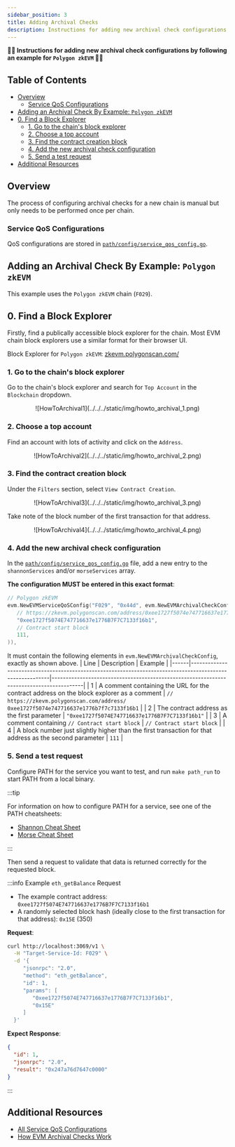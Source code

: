 ```yaml
---
sidebar_position: 3
title: Adding Archival Checks
description: Instructions for adding new archival check configurations
---
```


**🧑‍🎓 Instructions for adding new archival check configurations by following an example for `Polygon zkEVM` 🧑‍🎓**

## Table of Contents <!-- omit in toc -->

- [Overview](#overview)
  - [Service QoS Configurations](#service-qos-configurations)
- [Adding an Archival Check By Example: `Polygon zkEVM`](#adding-an-archival-check-by-example-polygon-zkevm)
- [0. Find a Block Explorer](#0-find-a-block-explorer)
  - [1. Go to the chain's block explorer](#1-go-to-the-chains-block-explorer)
  - [2. Choose a top account](#2-choose-a-top-account)
  - [3. Find the contract creation block](#3-find-the-contract-creation-block)
  - [4. Add the new archival check configuration](#4-add-the-new-archival-check-configuration)
  - [5. Send a test request](#5-send-a-test-request)
- [Additional Resources](#additional-resources)

## Overview

<!-- TODO_MOVE(@commoddity,): Update this section and merge it into JUDGE docs once JUDGE PR is merged -->

The process of configuring archival checks for a new chain is manual but only needs to be performed once per chain.

### Service QoS Configurations

QoS configurations are stored in [`path/config/service_qos_config.go`](https://github.com/buildwithgrove/path/blob/main/config/service_qos_config.go).

## Adding an Archival Check By Example: `Polygon zkEVM`

This example uses the `Polygon zkEVM` chain (`F029`).

## 0. Find a Block Explorer

Firstly, find a publically accessible block explorer for the chain. Most EVM chain block explorers use a similar format for their browser UI.

Block Explorer for `Polygon zkEVM`: [zkevm.polygonscan.com/](https://zkevm.polygonscan.com/)

### 1. Go to the chain's block explorer

Go to the chain's block explorer and search for `Top Account` in the `Blockchain` dropdown.

   <div align="center">
   ![HowToArchival1](../../../static/img/howto_archival_1.png)
   </div>

### 2. Choose a top account

Find an account with lots of activity and click on the `Address`.

   <div align="center">
   ![HowToArchival2](../../../static/img/howto_archival_2.png)
   </div>

### 3. Find the contract creation block

Under the `Filters` section, select `View Contract Creation`.

   <div align="center">
   ![HowToArchival3](../../../static/img/howto_archival_3.png)
   </div>

Take note of the block number of the first transaction for that address.

   <div align="center">
   ![HowToArchival4](../../../static/img/howto_archival_4.png)
   </div>

### 4. Add the new archival check configuration

In the [`path/config/service_qos_config.go`](https://github.com/buildwithgrove/path/blob/main/config/service_qos_config.go) file, add a new entry to the `shannonServices` and/or `morseServices` array.

**The configuration MUST be entered in this exact format**:

```go
// Polygon zkEVM
evm.NewEVMServiceQoSConfig("F029", "0x44d", evm.NewEVMArchivalCheckConfig(
   // https://zkevm.polygonscan.com/address/0xee1727f5074e747716637e1776b7f7c7133f16b1
   "0xee1727f5074E747716637e1776B7F7C7133f16b1",
   // Contract start block
   111,
)),
```

It must contain the following elements in `evm.NewEVMArchivalCheckConfig`, exactly as shown above.
| Line | Description | Example |
|------|----------------------------------------------------------------------------------------------------------|-----------------------------------------------------------------------------------------|
| 1 | A comment containing the URL for the contract address on the block explorer as a comment | `// https://zkevm.polygonscan.com/address/`<br/>`0xee1727f5074e747716637e1776b7f7c7133f16b1` |
| 2 | The contract address as the first parameter | `"0xee1727f5074E747716637e1776B7F7C7133f16b1"` |
| 3 | A comment containing `// Contract start block` | `// Contract start block` |
| 4 | A block number just slightly higher than the first transaction for that address as the second parameter | `111` |

### 5. Send a test request

Configure PATH for the service you want to test, and run `make path_run` to start PATH from a local binary.

:::tip

For information on how to configure PATH for a service, see one of the PATH cheatsheets:

- [Shannon Cheat Sheet](../../develop/path/2_cheatsheet_shannon.md)
- [Morse Cheat Sheet](../../develop/path/10_cheatsheet_morse.md)

:::

Then send a request to validate that data is returned correctly for the requested block.

:::info Example `eth_getBalance` Request

- The example contract address: `0xee1727f5074E747716637e1776B7F7C7133f16b1`
- A randomly selected block hash (ideally close to the first transaction for that address): `0x15E` (350)

**Request**:

```bash
curl http://localhost:3069/v1 \
  -H "Target-Service-Id: F029" \
  -d '{
     "jsonrpc": "2.0",
     "method": "eth_getBalance",
     "id": 1,
     "params": [
        "0xee1727f5074E747716637e1776B7F7C7133f16b1",
        "0x15E"
     ]
  }'
```

**Expect Response**:

```json
{
  "id": 1,
  "jsonrpc": "2.0",
  "result": "0x247a76d7647c0000"
}
```

:::

## Additional Resources

- [All Service QoS Configurations](./1_supported_services.md)
- [How EVM Archival Checks Work](./2_evm_archival.md)
